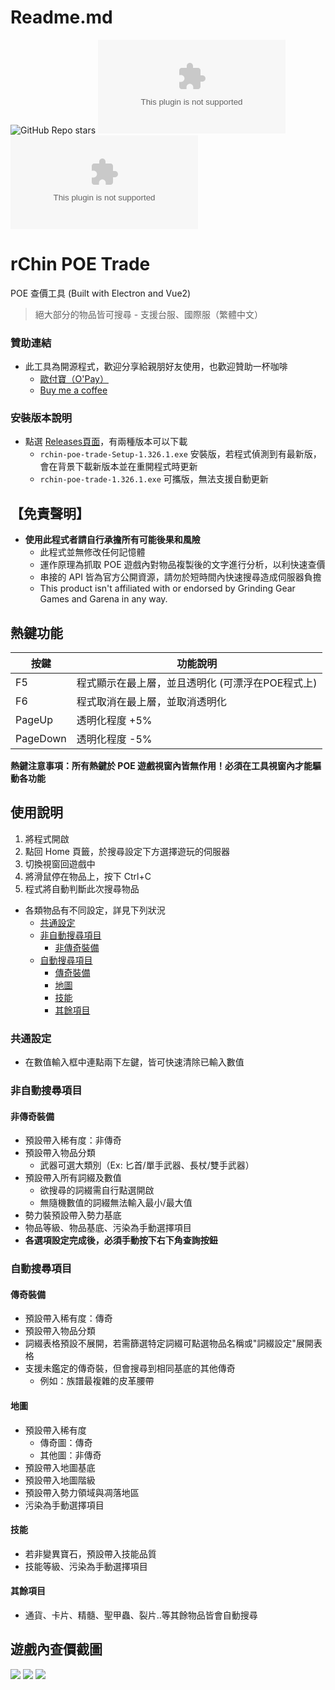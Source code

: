 # Readme.md

![GitHub Repo stars](https://img.shields.io/github/stars/rChinnnn/rchin-poe-trade?style=social)
![GitHub Downloads](https://img.shields.io/github/downloads/rChinnnn/rchin-poe-trade/latest/rchin-poe-trade-Setup-1.326.1.exe?label=Downloads&style=social)
![GitHub Downloads](https://img.shields.io/github/downloads/rChinnnn/rchin-poe-trade/latest/rchin-poe-trade-1.326.1.exe?label=Downloads&style=social)

# rChin POE Trade
POE 查價工具 (Built with Electron and Vue2)
> 絕大部分的物品皆可搜尋 - 支援台服、國際服（繁體中文）

### 贊助連結 
* 此工具為開源程式，歡迎分享給親朋好友使用，也歡迎贊助一杯咖啡
  * [歐付寶（O'Pay）](https://p.opay.tw/lE5Yu)
  * [Buy me a coffee](https://www.buymeacoffee.com/rChinnn)

### 安裝版本說明
* 點選 [Releases頁面](https://github.com/rChinnnn/rchin-poe-trade/releases)，有兩種版本可以下載
    * `rchin-poe-trade-Setup-1.326.1.exe` 安裝版，若程式偵測到有最新版，會在背景下載新版本並在重開程式時更新
    * `rchin-poe-trade-1.326.1.exe` 可攜版，無法支援自動更新

## 【免責聲明】
* **使用此程式者請自行承擔所有可能後果和風險**
  * 此程式並無修改任何記憶體
  * 運作原理為抓取 POE 遊戲內對物品複製後的文字進行分析，以利快速查價
  * 串接的 API 皆為官方公開資源，請勿於短時間內快速搜尋造成伺服器負擔
  * This product isn't affiliated with or endorsed by Grinding Gear Games and Garena in any way.
 
## 熱鍵功能
| 按鍵 | 功能說明 | 
| --- | --- | 
| F5 | 程式顯示在最上層，並且透明化 (可漂浮在POE程式上) | 
| F6 | 程式取消在最上層，並取消透明化 | 
| PageUp   | 透明化程度 +5% | 
| PageDown | 透明化程度 -5% | 

**熱鍵注意事項：所有熱鍵於 POE 遊戲視窗內皆無作用！必須在工具視窗內才能驅動各功能**

## 使用說明
1. 將程式開啟
2. 點回 Home 頁籤，於搜尋設定下方選擇遊玩的伺服器
3. 切換視窗回遊戲中
4. 將滑鼠停在物品上，按下 Ctrl+C 
5. 程式將自動判斷此次搜尋物品

- 各類物品有不同設定，詳見下列狀況
    - [共通設定](#共通設定)
    - [非自動搜尋項目](#非自動搜尋項目)
        - [非傳奇裝備](#非傳奇裝備)
    - [自動搜尋項目](#自動搜尋項目)
        - [傳奇裝備](#傳奇裝備)
        - [地圖](#地圖)
        - [技能](#技能)
        - [其餘項目](#其餘項目)

### 共通設定
* 在數值輸入框中連點兩下左鍵，皆可快速清除已輸入數值

### 非自動搜尋項目

#### 非傳奇裝備
* 預設帶入稀有度：非傳奇
* 預設帶入物品分類
    * 武器可選大類別（Ex: 匕首/單手武器、長杖/雙手武器）
* 預設帶入所有詞綴及數值
    * 欲搜尋的詞綴需自行點選開啟
    * 無隨機數值的詞綴無法輸入最小/最大值
* 勢力裝預設帶入勢力基底
* 物品等級、物品基底、污染為手動選擇項目
* **各選項設定完成後，必須手動按下右下角查詢按鈕**

### 自動搜尋項目

#### 傳奇裝備
* 預設帶入稀有度：傳奇
* 預設帶入物品分類
* 詞綴表格預設不展開，若需篩選特定詞綴可點選物品名稱或"詞綴設定"展開表格
* 支援未鑑定的傳奇裝，但會搜尋到相同基底的其他傳奇
    * 例如：族譜最複雜的皮革腰帶

#### 地圖
* 預設帶入稀有度
    * 傳奇圖：傳奇
    * 其他圖：非傳奇
* 預設帶入地圖基底
* 預設帶入地圖階級
* 預設帶入勢力領域與凋落地區
* 污染為手動選擇項目

#### 技能
* 若非變異寶石，預設帶入技能品質
* 技能等級、污染為手動選擇項目

#### 其餘項目
* 通貨、卡片、精髓、聖甲蟲、裂片..等其餘物品皆會自動搜尋

## 遊戲內查價截圖
![](https://i.imgur.com/ftKM7G4.jpg)
![](https://i.imgur.com/bTVDT2r.jpg)
![](https://i.imgur.com/fj951r1.jpg)
